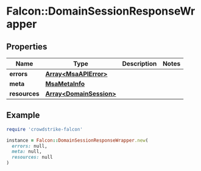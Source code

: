 # Falcon::DomainSessionResponseWrapper

## Properties

| Name | Type | Description | Notes |
| ---- | ---- | ----------- | ----- |
| **errors** | [**Array&lt;MsaAPIError&gt;**](MsaAPIError.md) |  |  |
| **meta** | [**MsaMetaInfo**](MsaMetaInfo.md) |  |  |
| **resources** | [**Array&lt;DomainSession&gt;**](DomainSession.md) |  |  |

## Example

```ruby
require 'crowdstrike-falcon'

instance = Falcon::DomainSessionResponseWrapper.new(
  errors: null,
  meta: null,
  resources: null
)
```

